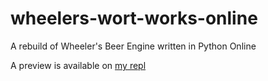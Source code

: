 # wheelers-wort-works-online
A rebuild of Wheeler's Beer Engine written in Python Online

A preview is available on [my repl](https://Wheelers-Wort-Works--jimbob88.repl.co)